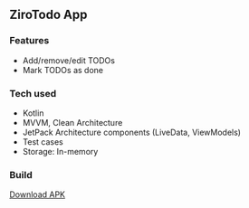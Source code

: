 ## ZiroTodo App

### Features
- Add/remove/edit TODOs
- Mark TODOs as done

### Tech used
- Kotlin
- MVVM, Clean Architecture
- JetPack Architecture components (LiveData, ViewModels)
- Test cases
- Storage: In-memory

### Build
[Download APK](https://github.com/shahzar/TodoApp/raw/master/app/release/app-release.apk)


